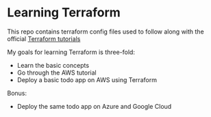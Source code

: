 # Learning Terraform

This repo contains terraform config files used to follow along with the official [Terraform tutorials](https://learn.hashicorp.com/terraform)

My goals for learning Terraform is three-fold:
- Learn the basic concepts
- Go through the AWS tutorial
- Deploy a basic todo app on AWS using Terraform

Bonus:
- Deploy the same todo app on Azure and Google Cloud